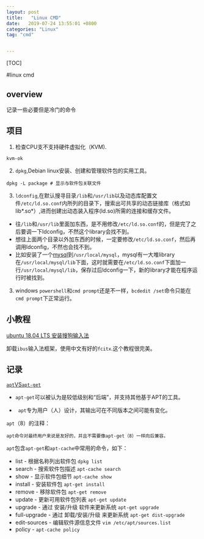 ```yaml
---
layout: post
title:   "Linux CMD"
date:   2019-07-24 13:55:01 +0800
categories: "Linux"
tag: "cmd"


---
```


[TOC]





#linux cmd

## overview

记录一些必要但是冷门的命令

## 项目

1. 检查CPU支不支持硬件虚拟化（KVM).

```shell
kvm-ok
```

2. `dpkg`,Debian linux安装、创建和管理软件包的实用工具。

```shell
dpkg -L package # 显示与软件包关联文件
```

3. `ldconfig`,在默认搜寻目录`/lib`和`/usr/lib`以及动态库配置文件`/etc/ld.so.conf`内所列的目录下，搜索出可共享的动态链接库（格式如lib*.so*）,进而创建出动态装入程序(ld.so)所需的连接和缓存文件。

* 往`/lib`和`/usr/lib`里面加东西，是不用修改`/etc/ld.so.conf`的，但是完了之后要调一下ldconfig，不然这个library会找不到。
* 想往上面两个目录以外加东西的时候，一定要修改`/etc/ld.so.conf`，然后再调用ldconfig，不然也会找不到。
* 比如安装了一个[mysql](http://man.linuxde.net/mysql)到`/usr/local/mysql`，mysql有一大堆library在`/usr/local/mysql/lib`下面，这时就需要在`/etc/ld.so.conf`下面加一行`/usr/local/mysql/lib`，保存过后ldconfig一下，新的library才能在程序运行时被找到。

3. windows `powershell`和`cmd prompt`还是不一样，`bcdedit /set`命令只能在`cmd prompt`下正常运行。



## 小教程

[ubuntu 18.04 LTS 安装搜狗输入法](https://www.jianshu.com/p/c936a8a2180e)

卸载`ibus`输入法框架，使用中文有好的`fcitx`.这个教程很完美。

## 记录

[`apt`VS`apt-get`](https://askubuntu.com/questions/445384/what-is-the-difference-between-apt-and-apt-get)

* `apt-get`可以被认为是较低级别和“后端”，并支持其他基于APT的工具。

* ` apt`专为用户（人）设计，其输出可在不同版本之间可能有变化。

`apt`（8）的注释：

```plain
apt命令对最终用户来说是友好的，并且不需要像apt-get（8）一样向后兼容。
```

`apt`包含`apt-get`和`apt-cache`中常用的命令，如下：

- list - 根据名称列出软件包 `dpkg list`
- search - 搜索软件包描述 `apt-cache search`
- show - 显示软件包细节 `apt-cache show`
- install - 安装软件包 `apt-get install`
- remove - 移除软件包 `apt-get remove`
- update - 更新可用软件包列表 `apt-get update`
- upgrade - 通过 安装/升级 软件来更新系统 `apt-get upgrade`
- full-upgrade - 通过 卸载/安装/升级 来更新系统 `apt-get dist-upgrade`
- edit-sources - 编辑软件源信息文件 `vim /etc/apt/sources.list`
- policy - `apt-cache policy`